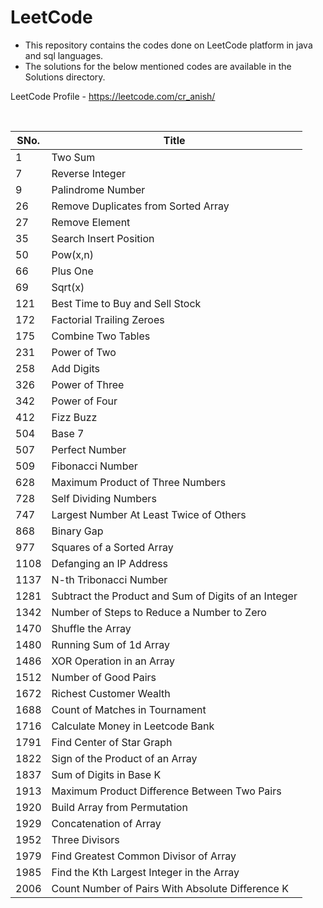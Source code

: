 # LeetCode

- This repository contains the codes done on LeetCode platform in java and sql languages.
- The solutions for the below mentioned codes are available in the Solutions directory.

LeetCode Profile - https://leetcode.com/cr_anish/

<br>

| SNo. | Title |
| ----- | ----- |
| 1 | Two Sum |
| 7 | Reverse Integer |
| 9 | Palindrome Number |
| 26 | Remove Duplicates from Sorted Array |
| 27 | Remove Element |
| 35 | Search Insert Position |
| 50 | Pow(x,n) |
| 66 | Plus One |
| 69 | Sqrt(x) |
| 121 | Best Time to Buy and Sell Stock |
| 172 | Factorial Trailing Zeroes |
| 175 | Combine Two Tables |
| 231 | Power of Two |
| 258 | Add Digits |
| 326 | Power of Three |
| 342 | Power of Four |
| 412 | Fizz Buzz |
| 504 | Base 7 |
| 507 | Perfect Number |
| 509 | Fibonacci Number |
| 628 | Maximum Product of Three Numbers |
| 728	| Self Dividing Numbers |
| 747 | Largest Number At Least Twice of Others |
| 868 | Binary Gap |
| 977 | Squares of a Sorted Array |
| 1108 | Defanging an IP Address |
| 1137 | N-th Tribonacci Number |
| 1281 | Subtract the Product and Sum of Digits of an Integer|
| 1342 | Number of Steps to Reduce a Number to Zero |
| 1470 | Shuffle the Array |
| 1480 | Running Sum of 1d Array |
| 1486 | XOR Operation in an Array |
| 1512 | Number of Good Pairs |
| 1672 | Richest Customer Wealth |
| 1688 | Count of Matches in Tournament |
| 1716 | Calculate Money in Leetcode Bank |
| 1791 | Find Center of Star Graph |
| 1822 | Sign of the Product of an Array |
| 1837 | Sum of Digits in Base K |
| 1913 | Maximum Product Difference Between Two Pairs |
| 1920 | Build Array from Permutation |
| 1929 | Concatenation of Array |
| 1952 | Three Divisors |
| 1979 | Find Greatest Common Divisor of Array |
| 1985 | Find the Kth Largest Integer in the Array |
| 2006 | Count Number of Pairs With Absolute Difference K |

